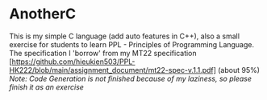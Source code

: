 # AnotherC
This is my simple C language (add auto features in C++), also a small exercise for students to learn PPL - Principles of Programming Language.  
The specification I 'borrow' from my MT22 specification [https://github.com/hieukien503/PPL-HK222/blob/main/assignment_document/mt22-spec-v.1.1.pdf] (about 95%)  
_Note: Code Generation is not finished because of my laziness, so please finish it as an exercise_
